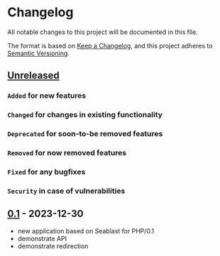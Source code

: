 # Changelog
All notable changes to this project will be documented in this file.

The format is based on [Keep a Changelog](https://keepachangelog.com/en/1.0.0/),
and this project adheres to [Semantic Versioning](https://semver.org/spec/v2.0.0.html).

## [Unreleased]
### `Added` for new features

### `Changed` for changes in existing functionality

### `Deprecated` for soon-to-be removed features

### `Removed` for now removed features

### `Fixed` for any bugfixes

### `Security` in case of vulnerabilities

## [0.1] - 2023-12-30
- new application based on Seablast for PHP/0.1
- demonstrate API
- demonstrate redirection

[Unreleased]: https://github.com/WorkOfStan/seablast-dist/compare/v0.1...HEAD
[0.1]: https://github.com/WorkOfStan/seablast-dist/releases/tag/v0.1
